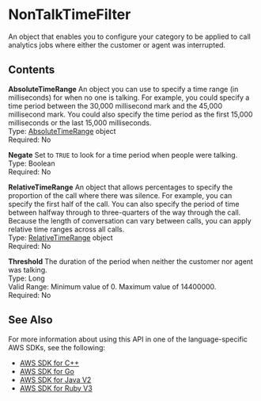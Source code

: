 # NonTalkTimeFilter<a name="API_NonTalkTimeFilter"></a>

An object that enables you to configure your category to be applied to call analytics jobs where either the customer or agent was interrupted\.

## Contents<a name="API_NonTalkTimeFilter_Contents"></a>

 **AbsoluteTimeRange**   <a name="transcribe-Type-NonTalkTimeFilter-AbsoluteTimeRange"></a>
An object you can use to specify a time range \(in milliseconds\) for when no one is talking\. For example, you could specify a time period between the 30,000 millisecond mark and the 45,000 millisecond mark\. You could also specify the time period as the first 15,000 milliseconds or the last 15,000 milliseconds\.  
Type: [AbsoluteTimeRange](API_AbsoluteTimeRange.md) object  
Required: No

 **Negate**   <a name="transcribe-Type-NonTalkTimeFilter-Negate"></a>
Set to `TRUE` to look for a time period when people were talking\.  
Type: Boolean  
Required: No

 **RelativeTimeRange**   <a name="transcribe-Type-NonTalkTimeFilter-RelativeTimeRange"></a>
An object that allows percentages to specify the proportion of the call where there was silence\. For example, you can specify the first half of the call\. You can also specify the period of time between halfway through to three\-quarters of the way through the call\. Because the length of conversation can vary between calls, you can apply relative time ranges across all calls\.  
Type: [RelativeTimeRange](API_RelativeTimeRange.md) object  
Required: No

 **Threshold**   <a name="transcribe-Type-NonTalkTimeFilter-Threshold"></a>
The duration of the period when neither the customer nor agent was talking\.  
Type: Long  
Valid Range: Minimum value of 0\. Maximum value of 14400000\.  
Required: No

## See Also<a name="API_NonTalkTimeFilter_SeeAlso"></a>

For more information about using this API in one of the language\-specific AWS SDKs, see the following:
+  [ AWS SDK for C\+\+](https://docs.aws.amazon.com/goto/SdkForCpp/transcribe-2017-10-26/NonTalkTimeFilter) 
+  [ AWS SDK for Go](https://docs.aws.amazon.com/goto/SdkForGoV1/transcribe-2017-10-26/NonTalkTimeFilter) 
+  [ AWS SDK for Java V2](https://docs.aws.amazon.com/goto/SdkForJavaV2/transcribe-2017-10-26/NonTalkTimeFilter) 
+  [ AWS SDK for Ruby V3](https://docs.aws.amazon.com/goto/SdkForRubyV3/transcribe-2017-10-26/NonTalkTimeFilter) 